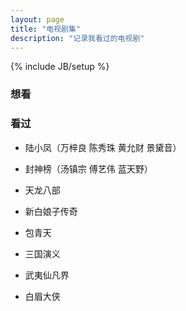 ```yaml
---
layout: page
title: "电视剧集"
description: "记录我看过的电视剧"
---
```

{% include JB/setup %}


### 想看

### 看过

- 陆小凤（万梓良 陈秀珠 黄允财 景黛音）

- 封神榜（汤镇宗 傅艺伟 蓝天野）

- 天龙八部

- 新白娘子传奇

- 包青天

- 三国演义

- 武夷仙凡界

- 白眉大侠




